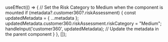useEffect(() => {
    // Set the Risk Category to Medium when the component is mounted
    if (metadata?.customer360?.riskAssessment) {
        const updatedMetadata = { ...metadata };
        updatedMetadata.customer360.riskAssessment.riskCategory = "Medium";
        handleInput('customer360', updatedMetadata); // Update the metadata in the parent component
    }
}, []);
